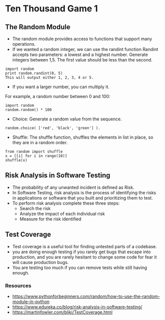 # Ten Thousand Game 1

## The Random Module

- The random module provides access to functions that support many operations.
- If we wanted a random integer, we can use the randint function Randint accepts two parameters: a lowest and a highest number. Generate integers between 1,5. The first value should be less than the second.

 ```
import random
print random.randint(0, 5)
This will output either 1, 2, 3, 4 or 5.
```
- If you want a larger number, you can multiply it.

For example, a random number between 0 and 100:

```
import random
random.random() * 100
```

- Choice: Generate a random value from the sequence.

```
random.choice( ['red', 'black', 'green'] ).
```

- Shuffle: The shuffle function, shuffles the elements in list in place, so they are in a random order.

```
from random import shuffle
x = [[i] for i in range(10)]
shuffle(x)
```

## Risk Analysis in Software Testing

- The probability of any unwanted incident is defined as Risk.
- In Software Testing, risk analysis is the process of identifying the risks in applications or software that you built and prioritizing them to test.
- To perform risk analysis complete these three steps:
    - Search the risk
    - Analyze the impact of each individual risk
    - Measure for the risk identified

## Test Coverage

- Test coverage is a useful tool for finding untested parts of a codebase.  
- you are doing enough testing if you rarely get bugs that escape into production, and
you are rarely hesitant to change some code for fear it will cause production bugs.
- You are testing too much if you can remove tests while still having enough. 


### Resources
- https://www.pythonforbeginners.com/random/how-to-use-the-random-module-in-python 
- https://www.edureka.co/blog/risk-analysis-in-software-testing/
- https://martinfowler.com/bliki/TestCoverage.html 